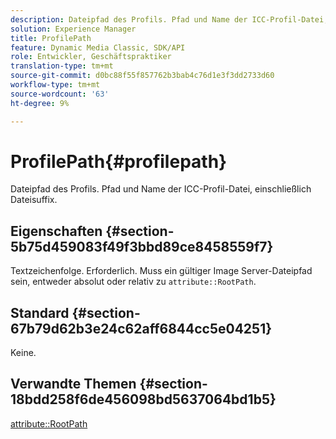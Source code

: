 ```yaml
---
description: Dateipfad des Profils. Pfad und Name der ICC-Profil-Datei, einschließlich Dateisuffix.
solution: Experience Manager
title: ProfilePath
feature: Dynamic Media Classic, SDK/API
role: Entwickler, Geschäftspraktiker
translation-type: tm+mt
source-git-commit: d0bc88f55f857762b3bab4c76d1e3f3dd2733d60
workflow-type: tm+mt
source-wordcount: '63'
ht-degree: 9%

---
```



# ProfilePath{#profilepath}

Dateipfad des Profils. Pfad und Name der ICC-Profil-Datei, einschließlich Dateisuffix.

## Eigenschaften {#section-5b75d459083f49f3bbd89ce8458559f7}

Textzeichenfolge. Erforderlich. Muss ein gültiger Image Server-Dateipfad sein, entweder absolut oder relativ zu `attribute::RootPath`.

## Standard {#section-67b79d62b3e24c62aff6844cc5e04251}

Keine.

## Verwandte Themen {#section-18bdd258f6de456098bd5637064bd1b5}

[attribute::RootPath](../../../../../ir-api/material-cat/image-rendering-api-ref/c-ir-material-catalog/c-ir-attributes-reference/r-ir-rootpath.md#reference-a4d7c96b62e14fcbad1740c702f160f3)
